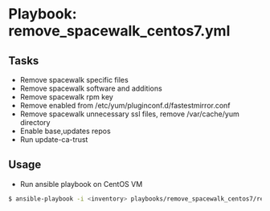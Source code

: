 Playbook: remove_spacewalk_centos7.yml
======================================

Tasks
-----
- Remove spacewalk specific files
- Remove spacewalk software and additions
- Remove spacewalk rpm key
- Remove enabled from /etc/yum/pluginconf.d/fastestmirror.conf
- Remove spacewalk unnecessary ssl files, remove /var/cache/yum directory
- Enable base,updates repos
- Run update-ca-trust

Usage
-----
- Run ansible playbook on CentOS VM
```bash
$ ansible-playbook -i <inventory> playbooks/remove_spacewalk_centos7/remove_spacewalk_centos7.yml -u ansible --ask-become-pass -l <hostname>
```
